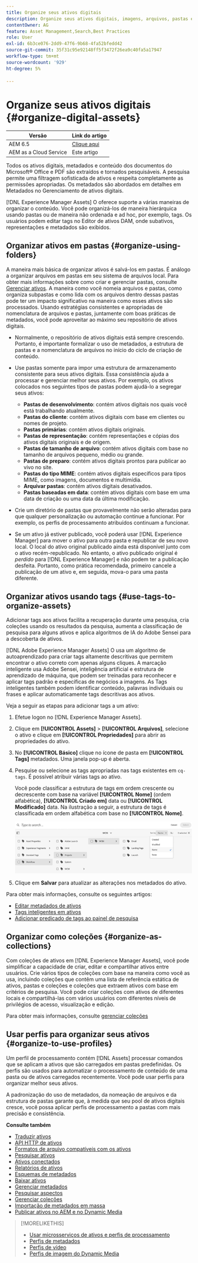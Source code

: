 ```yaml
---
title: Organize seus ativos digitais
description: Organize seus ativos digitais, imagens, arquivos, pastas e assim por diante usando o Experience Manager.
contentOwner: AG
feature: Asset Management,Search,Best Practices
role: User
exl-id: 6b3ce076-2dd9-47f6-9b68-4fa52bfedd42
source-git-commit: 35f31c95e92148ff5f3472f26ea9c40fa5a17947
workflow-type: tm+mt
source-wordcount: '929'
ht-degree: 5%

---
```


# Organize seus ativos digitais {#organize-digital-assets}

| Versão | Link do artigo |
| -------- | ---------------------------- |
| AEM 6.5 | [Clique aqui](https://experienceleague.adobe.com/docs/experience-manager-65/assets/managing/organize-assets.html?lang=en) |
| AEM as a Cloud Service | Este artigo |

Todos os ativos digitais, metadados e conteúdo dos documentos do Microsoft® Office e PDF são extraídos e tornados pesquisáveis. A pesquisa permite uma filtragem sofisticada de ativos e respeita completamente as permissões apropriadas. Os metadados são abordados em detalhes em Metadados no Gerenciamento de ativos digitais.

[!DNL Experience Manager Assets] O oferece suporte a várias maneiras de organizar o conteúdo. Você pode organizá-los de maneira hierárquica usando pastas ou de maneira não ordenada e ad hoc, por exemplo, tags. Os usuários podem editar tags no Editor de ativos DAM, onde subativos, representações e metadados são exibidos.

<!-- Commenting to pull down the existing content before applying changes wrt CQDOC-15930
## Create folders {#create-folders}

When organizing a collection of assets, for example, all *Nature* images, you can create folders to keep them together. You can use folders to categorize and organize your assets. [!DNL Assets] does not require you to organize assets in folders to work better.

>[!NOTE]
>
>Sharing an Assets folder (in Marketing Cloud) of the type `sling:OrderedFolder`, is not supported. If you want to share a folder, do not select Ordered when creating a folder.

1. Navigate to the place in your digital assets folder where you want to create a folder.
1. In the menu, click **[!UICONTROL Create]**. Select **[!UICONTROL New Folder]**.
1. In the **[!UICONTROL Title]** field, provide a folder name. By default, DAM uses the title that you provided as the folder name. Once the folder is created, you can override the default and specify another folder name.
1. Click **[!UICONTROL Create]**. Your folder is displayed in the digital assets folder.

## Add CUG properties to folders {#add-cug-properties-to-folders}

You can limit who can access certain folders in Assets by making the folder part of a closed user group (CUG). To make a folder part of a CUG:

1. In Assets, right-click the folder you want to add closed user group properties for and select **Properties**.  
1. Click the **CUG** tab.
1. Select the **Enabled** check box to make the folder and its assets available only to a closed user group.  
1. Browse to the login page, if there is one, to add that information. Add admitted groups by clicking **Add item**. If necessary, add the realm. Click **OK** to save your changes.

## Use tags to organize assets {#use-tags-to-organize-assets}

You can use folders or tags or both to organize assets. Adding tags to assets makes them easier to retrieve during a search. To add tags to an asset, follow these steps:

1. In the Digital Asset Manager, double-click the asset to open it.
1. In the **Tags** area, open the menu to reveal the available tags. Select tags as appropriate. To delete a tag, hover the pointer over the tag and click `X` to delete it.
1. Click **Save** to save any tags you added.

Date24/08/2021
-->

## Organizar ativos em pastas {#organize-using-folders}

A maneira mais básica de organizar ativos é salvá-los em pastas. É análogo a organizar arquivos em pastas em seu sistema de arquivos local. Para obter mais informações sobre como criar e gerenciar pastas, consulte [Gerenciar ativos](manage-digital-assets.md). A maneira como você nomeia arquivos e pastas, como organiza subpastas e como lida com os arquivos dentro dessas pastas pode ter um impacto significativo na maneira como esses ativos são processados. Usando estratégias consistentes e apropriadas de nomenclatura de arquivos e pastas, juntamente com boas práticas de metadados, você pode aproveitar ao máximo seu repositório de ativos digitais.

* Normalmente, o repositório de ativos digitais está sempre crescendo. Portanto, é importante formalizar o uso de metadados, a estrutura de pastas e a nomenclatura de arquivos no início do ciclo de criação de conteúdo.
* Use pastas somente para impor uma estrutura de armazenamento consistente para seus ativos digitais. Essa consistência ajuda a processar e gerenciar melhor seus ativos. Por exemplo, os ativos colocados nos seguintes tipos de pastas podem ajudá-lo a segregar seus ativos:

   * **Pastas de desenvolvimento**: contém ativos digitais nos quais você está trabalhando atualmente.
   * **Pastas do cliente**: contém ativos digitais com base em clientes ou nomes de projeto.
   * **Pastas primárias**: contém ativos digitais originais.
   * **Pastas de representação**: contém representações e cópias dos ativos digitais originais e de origem.
   * **Pastas de tamanho de arquivo**: contém ativos digitais com base no tamanho de arquivos pequeno, médio ou grande.
   * **Pastas de preparo**: contém ativos digitais prontos para publicar ao vivo no site.
   * **Pastas do tipo MIME**: contém ativos digitais específicos para tipos MIME, como imagens, documentos e multimídia.
   * **Arquivar pastas**: contém ativos digitais desativados.
   * **Pastas baseadas em data**: contém ativos digitais com base em uma data de criação ou uma data da última modificação.

* Crie um diretório de pastas que provavelmente não serão alteradas para que qualquer personalização ou automação continue a funcionar. Por exemplo, os perfis de processamento atribuídos continuam a funcionar.
* Se um ativo já estiver publicado, você poderá usar [!DNL Experience Manager] para mover o ativo para outra pasta e republicar de seu novo local. O local do ativo original publicado ainda está disponível junto com o ativo recém-republicado. No entanto, o ativo publicado original é *perdido* para [!DNL Experience Manager] e não podem ter a publicação desfeita. Portanto, como prática recomendada, primeiro cancele a publicação de um ativo e, em seguida, mova-o para uma pasta diferente.

## Organizar ativos usando tags {#use-tags-to-organize-assets}

Adicionar tags aos ativos facilita a recuperação durante uma pesquisa, cria coleções usando os resultados da pesquisa, aumenta a classificação de pesquisa para alguns ativos e aplica algoritmos de IA do Adobe Sensei para a descoberta de ativos.

[!DNL Adobe Experience Manager Assets] O usa um algoritmo de autoaprendizado para criar tags altamente descritivas que permitem encontrar o ativo correto com apenas alguns cliques. A marcação inteligente usa Adobe Sensei, inteligência artificial e estrutura de aprendizado de máquina, que podem ser treinadas para reconhecer e aplicar tags padrão e específicas de negócios a imagens. As Tags inteligentes também podem identificar conteúdo, palavras individuais ou frases e aplicar automaticamente tags descritivas aos ativos.

Veja a seguir as etapas para adicionar tags a um ativo:

1. Efetue logon no [!DNL Experience Manager Assets].
1. Clique em **[!UICONTROL Assets]** > **[!UICONTROL Arquivos]**, selecione o ativo e clique em **[!UICONTROL Propriedades]** para abrir as propriedades do ativo.
1. No **[!UICONTROL Básico]** clique no ícone de pasta em **[!UICONTROL Tags]** metadados. Uma janela pop-up é aberta.
1. Pesquise ou selecione as tags apropriadas nas tags existentes em `cq-tags`. É possível atribuir várias tags ao ativo.

   Você pode classificar a estrutura de tags em ordem crescente ou decrescente com base na variável **[!UICONTROL Nome]** (ordem alfabética), **[!UICONTROL Criado em]** data ou **[!UICONTROL Modificado]** data. Na ilustração a seguir, a estrutura de tags é classificada em ordem alfabética com base no **[!UICONTROL Nome]**.

   ![add-tags](assets/add-tags-to-asset.png)

1. Clique em **Salvar** para atualizar as alterações nos metadados do ativo.

Para obter mais informações, consulte os seguintes artigos:

* [Editar metadados de ativos](meta-edit.md)
* [Tags inteligentes em ativos](smart-tags.md)
* [Adicionar predicado de tags ao painel de pesquisa](/help/assets/search-facets.md/#adding-a-tags-predicate)

## Organizar como coleções {#organize-as-collections}

Com coleções de ativos em [!DNL Experience Manager Assets], você pode simplificar a capacidade de criar, editar e compartilhar ativos entre usuários. Crie vários tipos de coleções com base na maneira como você as usa, incluindo coleções que contêm uma lista de referência estática de ativos, pastas e coleções e coleções que extraem ativos com base em critérios de pesquisa. Você pode criar coleções com ativos de diferentes locais e compartilhá-las com vários usuários com diferentes níveis de privilégios de acesso, visualização e edição.

Para obter mais informações, consulte [gerenciar coleções](manage-collections.md)


## Usar perfis para organizar seus ativos {#organize-to-use-profiles}

Um perfil de processamento contém [!DNL Assets] processar comandos que se aplicam a ativos que são carregados em pastas predefinidas. Os perfis são usados para automatizar o processamento de conteúdo de uma pasta ou de ativos carregados recentemente. Você pode usar perfis para organizar melhor seus ativos.

A padronização do uso de metadados, da nomeação de arquivos e da estrutura de pastas garante que, à medida que seu pool de ativos digitais cresce, você possa aplicar perfis de processamento a pastas com mais precisão e consistência.

**Consulte também**

* [Traduzir ativos](translate-assets.md)
* [API HTTP de ativos](mac-api-assets.md)
* [Formatos de arquivo compatíveis com os ativos](file-format-support.md)
* [Pesquisar ativos](search-assets.md)
* [Ativos conectados](use-assets-across-connected-assets-instances.md)
* [Relatórios de ativos](asset-reports.md)
* [Esquemas de metadados](metadata-schemas.md)
* [Baixar ativos](download-assets-from-aem.md)
* [Gerenciar metadados](manage-metadata.md)
* [Pesquisar aspectos](search-facets.md)
* [Gerenciar coleções](manage-collections.md)
* [Importação de metadados em massa](metadata-import-export.md)
* [Publicar ativos no AEM e no Dynamic Media](/help/assets/publish-assets-to-aem-and-dm.md)

>[!MORELIKETHIS]
>
>* [Usar microsserviços de ativos e perfis de processamento](asset-microservices-configure-and-use.md)
>* [Perfis de metadados](metadata-profiles.md)
>* [Perfis de vídeo](/help/assets/dynamic-media/video-profiles.md)
>* [Perfis de imagem do Dynamic Media](/help/assets/dynamic-media/image-profiles.md)

